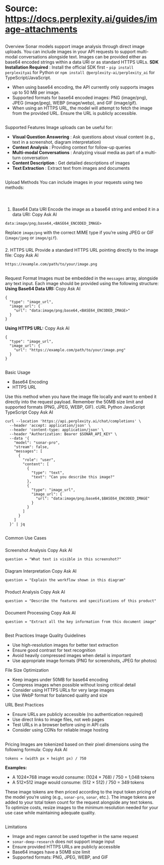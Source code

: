 # Source: https://docs.perplexity.ai/guides/image-attachments

## 
[​](https://docs.perplexity.ai/guides/image-attachments#overview)
Overview
Sonar models support image analysis through direct image uploads. You can include images in your API requests to support multi-modal conversations alongside text. Images can be provided either as base64 encoded strings within a data URI or as standard HTTPS URLs.
**SDK Installation Required** : Install the official SDK first - `pip install perplexityai` for Python or `npm install @perplexity-ai/perplexity_ai` for TypeScript/JavaScript.
  * When using base64 encoding, the API currently only supports images up to 50 MB per image.
  * Supported formats for base64 encoded images: PNG (image/png), JPEG (image/jpeg), WEBP (image/webp), and GIF (image/gif).
  * When using an HTTPS URL, the model will attempt to fetch the image from the provided URL. Ensure the URL is publicly accessible.


## 
[​](https://docs.perplexity.ai/guides/image-attachments#supported-features)
Supported Features
Image uploads can be useful for:
  * **Visual Question Answering** : Ask questions about visual content (e.g., text in a screenshot, diagram interpretation)
  * **Context Analysis** : Providing context for follow-up queries
  * **Multi-modal Conversations** : Analyzing visual media as part of a multi-turn conversation
  * **Content Description** : Get detailed descriptions of images
  * **Text Extraction** : Extract text from images and documents


## 
[​](https://docs.perplexity.ai/guides/image-attachments#upload-methods)
Upload Methods
You can include images in your requests using two methods:
### 
[​](https://docs.perplexity.ai/guides/image-attachments#1-base64-data-uri)
1. Base64 Data URI
Encode the image as a base64 string and embed it in a data URI:
Copy
Ask AI
```
data:image/png;base64,<BASE64_ENCODED_IMAGE>

```

Replace `image/png` with the correct MIME type if you’re using JPEG or GIF (`image/jpeg` or `image/gif`).
### 
[​](https://docs.perplexity.ai/guides/image-attachments#2-https-url)
2. HTTPS URL
Provide a standard HTTPS URL pointing directly to the image file:
Copy
Ask AI
```
https://example.com/path/to/your/image.png

```

## 
[​](https://docs.perplexity.ai/guides/image-attachments#request-format)
Request Format
Images must be embedded in the `messages` array, alongside any text input. Each image should be provided using the following structure: **Using Base64 Data URI:**
Copy
Ask AI
```
{
  "type": "image_url",
  "image_url": {
    "url": "data:image/png;base64,<BASE64_ENCODED_IMAGE>"
  }
}

```

**Using HTTPS URL:**
Copy
Ask AI
```
{
  "type": "image_url",
  "image_url": {
    "url": "https://example.com/path/to/your/image.png"
  }
}

```

## 
[​](https://docs.perplexity.ai/guides/image-attachments#basic-usage)
Basic Usage
  * Base64 Encoding
  * HTTPS URL


Use this method when you have the image file locally and want to embed it directly into the request payload. Remember the 50MB size limit and supported formats (PNG, JPEG, WEBP, GIF).
cURL
Python
JavaScript
TypeScript
Copy
Ask AI
```
curl --location 'https://api.perplexity.ai/chat/completions' \
  --header 'accept: application/json' \
  --header 'content-type: application/json' \
  --header "Authorization: Bearer $SONAR_API_KEY" \
  --data '{
    "model": "sonar-pro",
    "stream": false,
    "messages": [
      {
        "role": "user",
        "content": [
          {
            "type": "text",
            "text": "Can you describe this image?"
          },
          {
            "type": "image_url",
            "image_url": {
              "url": "data:image/png;base64,$BASE64_ENCODED_IMAGE"
            }
          }
        ]
      }
    ]
  }' | jq

```

## 
[​](https://docs.perplexity.ai/guides/image-attachments#common-use-cases)
Common Use Cases
### 
[​](https://docs.perplexity.ai/guides/image-attachments#screenshot-analysis)
Screenshot Analysis
Copy
Ask AI
```
question = "What text is visible in this screenshot?"

```

### 
[​](https://docs.perplexity.ai/guides/image-attachments#diagram-interpretation)
Diagram Interpretation
Copy
Ask AI
```
question = "Explain the workflow shown in this diagram"

```

### 
[​](https://docs.perplexity.ai/guides/image-attachments#product-analysis)
Product Analysis
Copy
Ask AI
```
question = "Describe the features and specifications of this product"

```

### 
[​](https://docs.perplexity.ai/guides/image-attachments#document-processing)
Document Processing
Copy
Ask AI
```
question = "Extract all the key information from this document image"

```

## 
[​](https://docs.perplexity.ai/guides/image-attachments#best-practices)
Best Practices
Image Quality Guidelines
  * Use high-resolution images for better text extraction
  * Ensure good contrast for text recognition
  * Avoid heavily compressed images when detail is important
  * Use appropriate image formats (PNG for screenshots, JPEG for photos)


File Size Optimization
  * Keep images under 50MB for base64 encoding
  * Compress images when possible without losing critical detail
  * Consider using HTTPS URLs for very large images
  * Use WebP format for balanced quality and size


URL Best Practices
  * Ensure URLs are publicly accessible (no authentication required)
  * Use direct links to image files, not web pages
  * Test URLs in a browser before using in API calls
  * Consider using CDNs for reliable image hosting


## 
[​](https://docs.perplexity.ai/guides/image-attachments#pricing)
Pricing
Images are tokenized based on their pixel dimensions using the following formula:
Copy
Ask AI
```
tokens = (width px × height px) / 750

```

**Examples:**
  * A 1024×768 image would consume: (1024 × 768) / 750 = 1,048 tokens
  * A 512×512 image would consume: (512 × 512) / 750 = 349 tokens

These image tokens are then priced according to the input token pricing of the model you’re using (e.g., `sonar-pro`, `sonar`, etc.). The image tokens are added to your total token count for the request alongside any text tokens.
To optimize costs, resize images to the minimum resolution needed for your use case while maintaining adequate quality.
## 
[​](https://docs.perplexity.ai/guides/image-attachments#limitations)
Limitations
  * Image and regex cannot be used together in the same request
  * `sonar-deep-research` does not support image input
  * Ensure provided HTTPS URLs are publicly accessible
  * Base64 images have a 50MB size limit
  * Supported formats: PNG, JPEG, WEBP, and GIF


